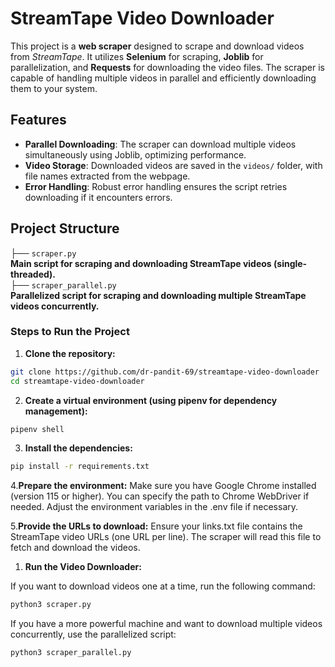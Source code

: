 # StreamTape Video Downloader

This project is a **web scraper** designed to scrape and download videos from *StreamTape*. It utilizes **Selenium** for scraping, **Joblib** for parallelization, and **Requests** for downloading the video files. The scraper is capable of handling multiple videos in parallel and efficiently downloading them to your system.


## Features

- **Parallel Downloading**: The scraper can download multiple videos simultaneously using Joblib, optimizing performance.
- **Video Storage**: Downloaded videos are saved in the `videos/` folder, with file names extracted from the webpage.
- **Error Handling**: Robust error handling ensures the script retries downloading if it encounters errors.

## Project Structure

├── `scraper.py` \
   **Main script for scraping and downloading StreamTape videos (single-threaded).**\
├── `scraper_parallel.py` \
   **Parallelized script for scraping and downloading multiple StreamTape videos concurrently.**

### Steps to Run the Project

1. **Clone the repository:**

```bash
git clone https://github.com/dr-pandit-69/streamtape-video-downloader
cd streamtape-video-downloader
```

2. **Create a virtual environment (using pipenv for dependency management):**

```bash
pipenv shell
```

3. **Install the dependencies:**

```bash
pip install -r requirements.txt

```


4.**Prepare the environment:**
Make sure you have Google Chrome installed (version 115 or higher). You can specify the path to Chrome WebDriver if needed. Adjust the environment variables in the .env file if necessary.

5.**Provide the URLs to download:**
Ensure your links.txt file contains the StreamTape video URLs (one URL per line). The scraper will read this file to fetch and download the videos.


1. **Run the Video Downloader:**

If you want to download videos one at a time, run the following command:

```bash
python3 scraper.py
```

If you have a more powerful machine and want to download multiple videos concurrently, use the parallelized script:

```bash
python3 scraper_parallel.py
```





